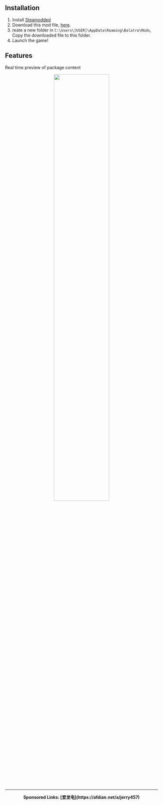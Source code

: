 ## Installation
   1. Install [Steamodded](https://github.com/Steamopollys/Steamodded)
   2. Download this mod file, [here](https://github.com/Jerry457/balatro-pcak-predicte/blob/main/predicte.lua).
   3. reate a new folder in `C:\Users\[USER]\AppData\Roaming\Balatro\Mods`, Copy the downloaded file to this folder.
   4. Launch the game!


## Features
Real time preview of package content
<p align="center"><img src="demo/1.gif" style="width:60%"/></p>

---
<p align="center">
    <b>Sponsored Links: [爱发电](https://afdian.net/a/jerry457)</b>
</p>
